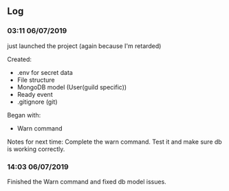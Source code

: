 ## Log

### 03:11 06/07/2019

just launched the project (again because I'm retarded)

Created:
*   .env for secret data
*   File structure
*   MongoDB model (User(guild specific))
*   Ready event
*   .gitignore (git)

Began with:
*   Warn command

Notes for next time:
Complete the warn command. Test it and make sure db is working correctly.

### 14:03 06/07/2019

Finished the Warn command and fixed db model issues.